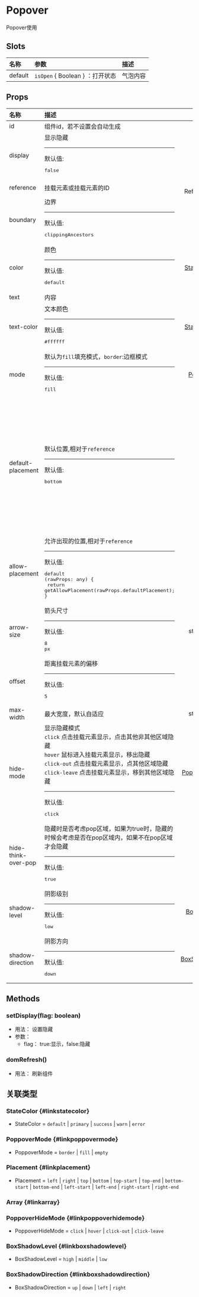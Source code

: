 # Popover


Popover使用

## Slots


<div class="slots">

| 名称    | 参数                            | 描述     |
| :------ | :------------------------------ | :------- |
| default | `isOpen` { Boolean } ：打开状态 | 气泡内容 |

</div>



## Props


<div class="props">

| 名称                | 描述                                                                                                                                                                                                                                              |                      类型                     | 可选值                                                                                                                                                  |
| :------------------ | :------------------------------------------------------------------------------------------------------------------------------------------------------------------------------------------------------------------------------------------------ | :-------------------------------------------: | :------------------------------------------------------------------------------------------------------------------------------------------------------ |
| id                  | 组件id，若不设置会自动生成                                                                                                                                                                                                                        |                     String                    |                                                                                                                                                         |
| display             | 显示隐藏<hr>默认值:<br><pre>false</pre>                                                                                                                                                                                                           |                    boolean                    |                                                                                                                                                         |
| reference           | 挂载元素或挂载元素的ID                                                                                                                                                                                                                            |           string \| ReferenceElement          |                                                                                                                                                         |
| boundary            | 边界<hr>默认值:<br><pre>clippingAncestors</pre>                                                                                                                                                                                                   |                    Boundary                   |                                                                                                                                                         |
| color               | 颜色<hr>默认值:<br><pre>default</pre>                                                                                                                                                                                                             |    [StateColor](#linkstatecolor) \| string    | `default` , `primary` , `success` , `warn` , `error`                                                                                                    |
| text                | 内容                                                                                                                                                                                                                                              |                     string                    |                                                                                                                                                         |
| text-color          | 文本颜色<hr>默认值:<br><pre>#ffffff</pre>                                                                                                                                                                                                         |    [StateColor](#linkstatecolor) \| string    | `default` , `primary` , `success` , `warn` , `error`                                                                                                    |
| mode                | 默认为`fill`填充模式，`border`:边框模式<hr>默认值:<br><pre>fill</pre>                                                                                                                                                                             |       [PoppoverMode](#linkpoppovermode)       | `border` , `fill` , `empty`                                                                                                                             |
| default-placement   | 默认位置,相对于`reference`<hr>默认值:<br><pre>bottom</pre>                                                                                                                                                                                        |          [Placement](#linkplacement)          | `left` , `right` , `top` , `bottom` , `top-start` , `top-end` , `bottom-start` , `bottom-end` , `left-start` , `left-end` , `right-start` , `right-end` |
| allow-placement     | 允许出现的位置,相对于`reference`<hr>默认值:<br><pre>default (rawProps: any) {<br>  return getAllowPlacement(rawProps.defaultPlacement);<br>}</pre>                                                                                                |         [Placement](#linkplacement)[]         |                                                                                                                                                         |
| arrow-size          | 箭头尺寸<hr>默认值:<br><pre>8 px</pre>                                                                                                                                                                                                            |                string \| number               |                                                                                                                                                         |
| offset              | 距离挂载元素的偏移<hr>默认值:<br><pre>5</pre>                                                                                                                                                                                                     |                     number                    |                                                                                                                                                         |
| max-width           | 最大宽度，默认自适应                                                                                                                                                                                                                              |                string \| number               |                                                                                                                                                         |
| hide-mode           | 显示隐藏模式<br/>`click` 点击挂载元素显示，点击其他非其他区域隐藏<br/>`hover` 鼠标进入挂载元素显示，移出隐藏<br/>`click-out` 点击挂载元素显示，点其他区域隐藏<br/>`click-leave` 点击挂载元素显示，移到其他区域隐藏<hr>默认值:<br><pre>click</pre> |   [PoppoverHideMode](#linkpoppoverhidemode)   | `click` , `hover` , `click-out` , `click-leave`                                                                                                         |
| hide-think-over-pop | 隐藏时是否考虑pop区域，如果为true时，隐藏的时候会考虑是否在pop区域内，如果不在pop区域才会隐藏<hr>默认值:<br><pre>true</pre>                                                                                                                       |                    boolean                    |                                                                                                                                                         |
| shadow-level        | 阴影级别<hr>默认值:<br><pre>low</pre>                                                                                                                                                                                                             |     [BoxShadowLevel](#linkboxshadowlevel)     | `high` , `middle` , `low`                                                                                                                               |
| shadow-direction    | 阴影方向<hr>默认值:<br><pre>down</pre>                                                                                                                                                                                                            | [BoxShadowDirection](#linkboxshadowdirection) | `up` , `down` , `left` , `right`                                                                                                                        |

</div>



## Methods

### setDisplay(flag: boolean)
- 用法： 设置隐藏
- 参数：
	 - flag： true:显示，false:隐藏

### domRefresh()
- 用法： 刷新组件

## 关联类型



### StateColor {#linkstatecolor}

- StateColor = 	 `default` \| `primary` \| `success` \| `warn` \| `error`

### PoppoverMode {#linkpoppovermode}

- PoppoverMode = 	 `border` \| `fill` \| `empty`

### Placement {#linkplacement}

- Placement = 	 `left` \| `right` \| `top` \| `bottom` \| `top-start` \| `top-end` \| `bottom-start` \| `bottom-end` \| `left-start` \| `left-end` \| `right-start` \| `right-end`

### Array {#linkarray}


### PoppoverHideMode {#linkpoppoverhidemode}

- PoppoverHideMode = 	 `click` \| `hover` \| `click-out` \| `click-leave`

### BoxShadowLevel {#linkboxshadowlevel}

- BoxShadowLevel = 	 `high` \| `middle` \| `low`

### BoxShadowDirection {#linkboxshadowdirection}

- BoxShadowDirection = 	 `up` \| `down` \| `left` \| `right`
